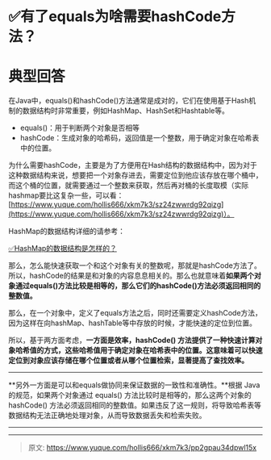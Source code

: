 # ✅有了equals为啥需要hashCode方法？

# 典型回答


在Java中，equals()和hashCode()方法通常是成对的，它们在使用基于Hash机制的数据结构时非常重要，例如HashMap、HashSet和Hashtable等。



+ equals()：用于判断两个对象是否相等
+ hashCode：生成对象的哈希码，返回值是一个整数，用于确定对象在哈希表中的位置。



为什么需要hashCode，主要是为了方便用在Hash结构的数据结构中，因为对于这种数据结构来说，想要把一个对象存进去，需要定位到他应该存放在哪个桶中，而这个桶的位置，就需要通过一个整数来获取，然后再对桶的长度取模（实际hashmap要比这复杂一些，可以看：[https://www.yuque.com/hollis666/xkm7k3/sz24zwwrdg92qizg](https://www.yuque.com/hollis666/xkm7k3/sz24zwwrdg92qizg)）。



HashMap的数据结构详细的请参考：

[✅HashMap的数据结构是怎样的？](https://www.yuque.com/hollis666/xkm7k3/klz889cad0dpv2am)



那么，怎么能快速获取一个和这个对象有关的整数呢，那就是hashCode方法了。所以，hashCode的结果是和对象的内容息息相关的。那么也就意味着**如果两个对象通过equals()方法比较是相等的，那么它们的hashCode()方法必须返回相同的整数值。**



那么，在一个对象中，定义了equals方法之后，同时还需要定义hashCode方法， 因为这样在向hashMap、hashTable等中存放的时候，才能快速的定位到位置。



所以，基于两方面考虑，**一方面是效率，hashCode() 方法提供了一种快速计算对象哈希值的方式，这些哈希值用于确定对象在哈希表中的位置。这意味着可以快速定位到对象应该存储在哪个位置或者从哪个位置检索，显著提高了查找效率。**

****

**另外一方面是可以和equals做协同来保证数据的一致性和准确性。**根据 Java 的规范，如果两个对象通过 equals() 方法比较时是相等的，那么这两个对象的 hashCode() 方法必须返回相同的整数值。如果违反了这一规则，将导致哈希表等数据结构无法正确地处理对象，从而导致数据丢失和检索失败。

****

****



> 原文: <https://www.yuque.com/hollis666/xkm7k3/pp2gpau34dpwl15x>
